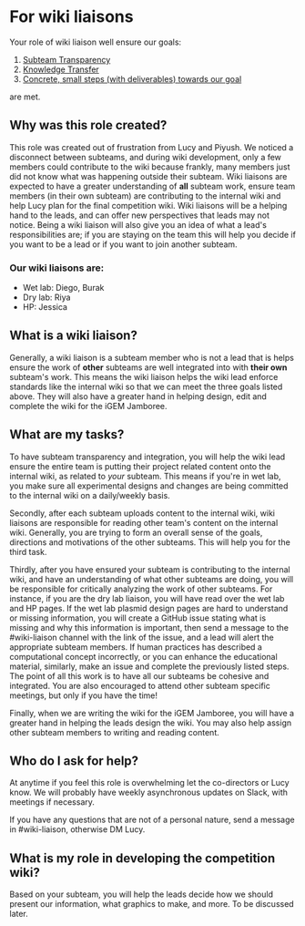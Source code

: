 # For wiki liaisons

Your role of wiki liaison well ensure our goals:

1. [Subteam Transparency](../index.md#subteam-transparency)
2. [Knowledge Transfer](../index.md#knowledge-transfer)
3. [Concrete, small steps (with deliverables) towards our goal](../index.md#concrete-small-steps-with-deliverables-towards-our-goal)

are met.

## Why was this role created? 
This role was created out of frustration from Lucy and Piyush. We noticed a disconnect between subteams, and during wiki development, only a few members could contribute to the wiki because frankly, many members just did not know what was happening outside their subteam. Wiki liaisons are expected to have a greater understanding of **all** subteam work, ensure team members (in their own subteam) are contributing to the internal wiki and help Lucy plan for the final competition wiki. Wiki liaisons will be a helping hand to the leads, and can offer new perspectives that leads may not notice. Being a wiki liaison will also give you an idea of what a lead's responsibilities are; if you are staying on the team this will help you decide if you want to be a lead or if you want to join another subteam.

### Our wiki liaisons are: 
- Wet lab: Diego, Burak
- Dry lab: Riya
- HP: Jessica

## What is a wiki liaison?
Generally, a wiki liaison is a subteam member who is not a lead that is helps ensure the work of **other** subteams are well integrated into with **their own** subteam's work. This means the wiki liaison helps the wiki lead enforce standards like the internal wiki so that we can meet the three goals listed above. They will also have a greater hand in helping design, edit and complete the wiki for the iGEM Jamboree.

## What are my tasks? 
To have subteam transparency and integration, you will help the wiki lead ensure the entire team is putting their project related content onto the internal wiki, as related to *your* subteam. This means if you're in wet lab, you make sure all experimental designs and changes are being committed to the internal wiki on a daily/weekly basis.

Secondly, after each subteam uploads content to the internal wiki, wiki liaisons are responsible for reading other team's content on the internal wiki. Generally, you are trying to form an overall sense of the goals, directions and motivations of the other subteams. This will help you for the third task.

Thirdly, after you have ensured your subteam is contributing to the internal wiki, and have an understanding of what other subteams are doing, you will be responsible for critically analyzing the work of other subteams. For instance, if you are the dry lab liaison, you will have read over the wet lab and HP pages. If the wet lab plasmid design pages are hard to understand or missing information, you will create a GitHub issue stating what is missing and why this information is important, then send a message to the #wiki-liaison channel with the link of the issue, and a lead will alert the appropriate subteam members. If human practices has described a computational concept incorrectly, or you can enhance the educational material, similarly, make an issue and complete the previously listed steps. The point of all this work is to have all our subteams be cohesive and integrated. You are also encouraged to attend other subteam specific meetings, but only if you have the time!

Finally, when we are writing the wiki for the iGEM Jamboree, you will have a greater hand in helping the leads design the wiki. You may also help assign other subteam members to writing and reading content.

## Who do I ask for help?
At anytime if you feel this role is overwhelming let the co-directors or Lucy know. We will probably have weekly asynchronous updates on Slack, with meetings if necessary.

If you have any questions that are not of a personal nature, send a message in #wiki-liaison, otherwise DM Lucy.

## What is my role in developing the competition wiki?
Based on your subteam, you will help the leads decide how we should present our information, what graphics to make, and more. To be discussed later.
